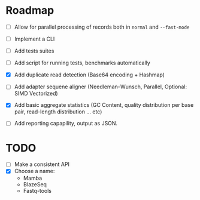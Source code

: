 # Roadmap

- [ ] Allow for parallel processing of records both in ``normal`` and `--fast-mode`
- [ ] Implement a CLI
- [ ] Add tests suites
- [ ] Add script for running tests, benchmarks automatically
- [x] Add duplicate read detection (Base64 encoding + Hashmap)
- [ ] Add adapter sequene aligner (Needleman–Wunsch, Parallel, Optional: SIMD Vectorized)
- [x] Add basic aggregate statistics (GC Content, quality distribution per base pair, read-length distribution ... etc)
- [ ] Add reporting capapility, output as JSON.


# TODO

- [ ] Make a consistent API
- [x] Choose a name:
  * Mamba
  * BlazeSeq
  * Fastq-tools
